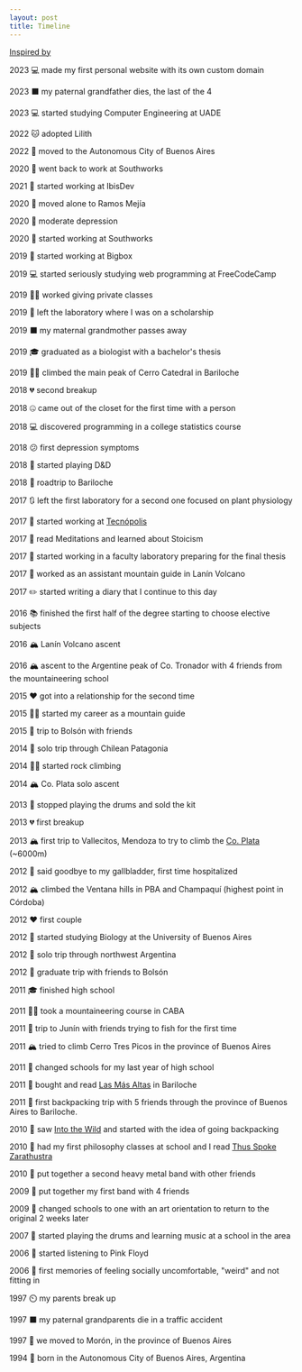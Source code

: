 ```yaml
---
layout: post
title: Timeline
---
```

[Inspired by](https://taylor.town/timeline)

2023 💻 made my first personal website with its own custom domain

2023 ⬛ my paternal grandfather dies, the last of the 4

2023 💻 started studying Computer Engineering at UADE

2022 🐱 adopted Lilith

2022 🚚 moved to the Autonomous City of Buenos Aires

2020 💼 went back to work at Southworks

2021 💼 started working at IbisDev

2020 🚚 moved alone to Ramos Mejía

2020 🙁 moderate depression

2020 💼 started working at Southworks

2019 💼 started working at Bigbox

2019 💻 started seriously studying web programming at FreeCodeCamp

2019 👩‍🏫 worked giving private classes

2019 👋 left the laboratory where I was on a scholarship

2019 ⬛ my maternal grandmother passes away

2019 🎓 graduated as a biologist with a bachelor's thesis

2019 🧗‍♀️ climbed the main peak of Cerro Catedral in Bariloche

2018 💔 second breakup

2018 🤐 came out of the closet for the first time with a person

2018 💻 discovered programming in a college statistics course

2018 😕 first depression symptoms

2018 🐉 started playing D&D

2018 🚗 roadtrip to Bariloche

2017 🔃 left the first laboratory for a second one focused on plant physiology

2017 🥼 started working at [Tecnópolis](https://es.wikipedia.org/wiki/Tecn%C3%B3polis)

2017 📖 read Meditations and learned about Stoicism

2017 🥼 started working in a faculty laboratory preparing for the final thesis

2017 🥾 worked as an assistant mountain guide in Lanín Volcano

2017 ✏️ started writing a diary that I continue to this day

2016 📚 finished the first half of the degree starting to choose elective subjects

2016 🏔️ Lanín Volcano ascent

2016 🏔️ ascent to the Argentine peak of Co. Tronador with 4 friends from the mountaineering school

2015 ❤️ got into a relationship for the second time

2015 🧗‍♀️ started my career as a mountain guide

2015 🌳 trip to Bolsón with friends

2014 🎒 solo trip through Chilean Patagonia

2014 🧗‍♀️ started rock climbing

2014 🏔️ Co. Plata solo ascent

2013 🎵 stopped playing the drums and sold the kit

2013 💔 first breakup

2013 🏔️ first trip to Vallecitos, Mendoza to try to climb the [Co. Plata](https://es.wikipedia.org/wiki/Cerro_El_Plata) (~6000m)

2012 🏥 said goodbye to my gallbladder, first time hospitalized

2012 🏔️ climbed the Ventana hills in PBA and Champaquí (highest point in Córdoba)

2012 ❤️ first couple

2012 🧬 started studying Biology at the University of Buenos Aires

2012 🎒 solo trip through northwest Argentina

2012 🎒 graduate trip with friends to Bolsón

2011 🎓 finished high school

2011 🧗‍♂️ took a mountaineering course in CABA

2011 🎣 trip to Junín with friends trying to fish for the first time

2011 🏔️ tried to climb Cerro Tres Picos in the province of Buenos Aires

2011 🏫 changed schools for my last year of high school

2011 📖 bought and read [Las Más Altas](https://www.libreriadesnivel.com/libros/las-mas-altas/9789872551216/) in Bariloche

2011 🎒 first backpacking trip with 5 friends through the province of Buenos Aires to Bariloche.

2010 🥾 saw [Into the Wild](https://m.imdb.com/title/tt0758758/?language=es-es) and started with the idea of going backpacking

2010 📖 had my first philosophy classes at school and I read [Thus Spoke Zarathustra](https://www.goodreads.com/book/show/51893.Thus_Spoke_Zarathustra)

2010 🎵 put together a second heavy metal band with other friends

2009 🎵 put together my first band with 4 friends

2009 🏫 changed schools to one with an art orientation to return to the original 2 weeks later

2007 🥁 started playing the drums and learning music at a school in the area

2006 🧱 started listening to Pink Floyd

2006 🤔 first memories of feeling socially uncomfortable, "weird" and not fitting in

1997 ⏲️ my parents break up

1997 ⬛ my paternal grandparents die in a traffic accident

1997 🚚 we moved to Morón, in the province of Buenos Aires

1994 👶 born in the Autonomous City of Buenos Aires, Argentina